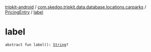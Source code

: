 [tripkit-android](../../index.md) / [com.skedgo.tripkit.data.database.locations.carparks](../index.md) / [PricingEntry](index.md) / [label](./label.md)

# label

`abstract fun label(): `[`String`](https://kotlinlang.org/api/latest/jvm/stdlib/kotlin/-string/index.html)`?`